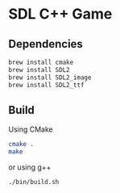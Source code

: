# SDL C++ Game

## Dependencies

```bash
brew install cmake
brew install SDL2
brew install SDL2_image
brew install SDL2_ttf
```

## Build

Using CMake

```bash
cmake .
make
```

or using g++

```bash
./bin/build.sh
```

